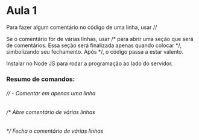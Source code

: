 # Aula 1

Para fazer algum comentário no código de uma linha, usar //

Se o comentário for de várias linhas, usar /* para abrir uma seção que será de comentários. Essa seção será finalizada apenas quando colocar */, simbolizando seu fechamento. Após */, o código passa a estar valento.



Instalar no Node JS para rodar a programação ao lado do servidor.



### Resumo de comandos:

###### // - Comentar em apenas uma linha

###### /* Abre comentário de várias linhas

###### */ Fecha o comentário de várias linhas

